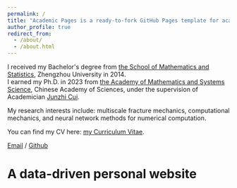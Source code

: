 ```yaml
---
permalink: /
title: "Academic Pages is a ready-to-fork GitHub Pages template for academic personal websites"
author_profile: true
redirect_from: 
  - /about/
  - /about.html
---
```


I received my Bachelor's degree from [the School of Mathematics and Statistics](https://www5.zzu.edu.cn/math/), Zhengzhou University in 2014.  
I earned my Ph.D. in 2023 from [the Academy of Mathematics and Systems Science](http://www.amss.ac.cn/), Chinese Academy of Sciences, under the supervision of Academician [Junzhi Cui](http://homepage.amss.ac.cn/research/homePage/7c98177290ea438aa989559f0e3fa4c7/myHomePage.html).

My research interests include: multiscale fracture mechanics, computational mechanics, and neural network methods for numerical computation.

You can find my CV here: [my Curriculum Vitae](../assets/Curriculum_Vitae.pdf).

[Email](mailto:raoyipeng@qq.com) / [Github](https://github.com/sukaku-r)


A data-driven personal website
======
